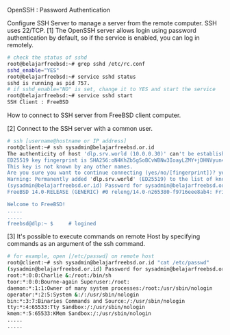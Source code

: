 OpenSSH : Password Authentication
 	
Configure SSH Server to manage a server from the remote computer. SSH uses 22/TCP.
[1]	The OpenSSH server allows login using password authentication by default, so if the service is enabled, you can log in remotely.
```sh
# check the status of sshd
root@belajarfreebsd:~# grep sshd /etc/rc.conf
sshd_enable="YES"
root@belajarfreebsd:~# service sshd status
sshd is running as pid 757.
# if sshd_enable="NO" is set, change it to YES and start the service
root@belajarfreebsd:~# service sshd start
SSH Client : FreeBSD
```
How to connect to SSH server from FreeBSD client computer.

[2]	Connect to the SSH server with a common user.
```sh
# ssh [username@hostname or IP address]
root@client:~# ssh sysadmin@belajarfreebsd.or.id
The authenticity of host 'dlp.srv.world (10.0.0.30)' can't be established.
ED25519 key fingerprint is SHA256:oN4KhZb5gSoBCvWBNw3IoayLZMY+jDHNVyun4sF6tOo.
This key is not known by any other names.
Are you sure you want to continue connecting (yes/no/[fingerprint])? yes
Warning: Permanently added 'dlp.srv.world' (ED25519) to the list of known hosts.
(sysadmin@belajarfreebsd.or.id) Password for sysadmin@belajarfreebsd.or.id:
FreeBSD 14.0-RELEASE (GENERIC) #0 releng/14.0-n265380-f9716eee8ab4: Fri Nov 10 05:57:23 UTC 2023

Welcome to FreeBSD!
.....
.....
freebsd@dlp:~ $     # logined
```
[3]	It's possible to execute commands on remote Host by specifying commands as an argument of the ssh command.
```sh
# for example, open [/etc/passwd] on remote host
root@client:~# ssh sysadmin@belajarfreebsd.or.id "cat /etc/passwd"
(sysadmin@belajarfreebsd.or.id) Password for sysadmin@belajarfreebsd.or.id:
root:*:0:0:Charlie &:/root:/bin/sh
toor:*:0:0:Bourne-again Superuser:/root:
daemon:*:1:1:Owner of many system processes:/root:/usr/sbin/nologin
operator:*:2:5:System &:/:/usr/sbin/nologin
bin:*:3:7:Binaries Commands and Source:/:/usr/sbin/nologin
tty:*:4:65533:Tty Sandbox:/:/usr/sbin/nologin
kmem:*:5:65533:KMem Sandbox:/:/usr/sbin/nologin
.....
.....
```